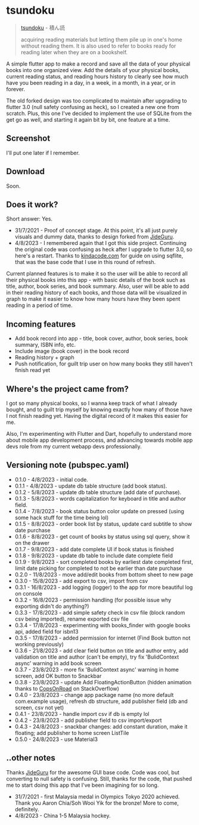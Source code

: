# tsundoku

> [tsundoku](https://en.wikipedia.org/wiki/Tsundoku) - 積ん読
>
> acquiring reading materials but letting them pile up in one's home without reading them. It is also used to refer to books ready for reading later when they are on a bookshelf.

A simple flutter app to make a record and save all the data of your physical books into one organized view. Add the details of your physical books, current reading status, and reading hours history to clearly see how much have you been reading in a day, in a week, in a month, in a year, or in forever.

The old forked design was too complicated to maintain after upgrading to flutter 3.0 (null safety confusing as heck), so I created a new one from scratch. Plus, this one I've decided to implement the use of SQLite from the get go as well, and starting it again bit by bit, one feature at a time.

## Screenshot
I'll put one later if I remember.

## Download
Soon.

## Does it work?
Short answer: Yes.
- 31/7/2021 - Proof of concept stage. At this point, it's all just purely visuals and dummy data, thanks to design forked from [JideGuru](https://github.com/JideGuru).
- 4/8/2023 - I remembered again that I got this side project. Continuing the original code was confusing as heck after I upgrade to flutter 3.0, so here's a restart. Thanks to [kindacode.com](https://www.kindacode.com/article/flutter-sqlite/) for guide on using sqflite, that was the base code that I use in this round of refresh.

Current planned features is to make it so the user will be able to record all their physical books into this app - with basic details of the book such as title, author, book series, and book summary. Also, user will be able to add in their reading history of each books, and those data will be visualized in graph to make it easier to know how many hours have they been spent reading in a period of time.

## Incoming features
- Add book record into app - title, book cover, author, book series, book summary, ISBN info, etc.
- Include image (book cover) in the book record
- Reading history + graph
- Push notification, for guilt trip user on how many books they still haven't finish read yet

## Where's the project came from?
I got so many physical books, so I wanna keep track of what I already bought, and to guilt trip myself by knowing exactly how many of those have I not finish reading yet. Having the digital record of it makes this easier for me. 

Also, I'm experimenting with Flutter and Dart, hopefully to understand more about mobile app development process, and advancing towards mobile app devs role from my current webapp devs professionally. 

## Versioning note (pubspec.yaml)
- 0.1.0 - 4/8/2023 - initial code.
- 0.1.1 - 4/8/2023 - update db table structure (add book status).
- 0.1.2 - 5/8/2023 - update db table structure (add date of purchase).
- 0.1.3 - 5/8/2023 - words capitalization for keyboard in title and author field.
- 0.1.4 - 7/8/2023 - book status button color update on pressed (using some hack stuff for the time being lol)
- 0.1.5 - 8/8/2023 - order book list by status, update card subtitle to show date purchase
- 0.1.6 - 8/8/2023 - get count of books by status using sql query, show it on the drawer
- 0.1.7 - 9/8/2023 - add date complete UI if book status is finished
- 0.1.8 - 9/8/2023 - update db table to include date complete field
- 0.1.9 - 9/8/2023 - sort completed books by earliest date completed first, limit date picking for completed to not be earlier than date purchase
- 0.2.0 - 11/8/2023 - move add/edit books from bottom sheet to new page 
- 0.3.0 - 15/8/2023 - add export to csv, import from csv
- 0.3.1 - 16/8/2023 - add logging (logger) to the app for more beautiful log on console
- 0.3.2 - 16/8/2023 - permission handling (for possible issue why exporting didn't do anything?)
- 0.3.3 - 17/8/2023 - add simple safety check in csv file (block random csv being imported), rename exported csv file
- 0.3.4 - 17/8/2023 - experimenting with books_finder with google books api, added field for isbn13
- 0.3.5 - 17/8/2023 - added permission for internet (Find Book button not working previously)
- 0.3.6 - 21/8/2023 - add clear field button on title and author entry, add validation on title and author (can't be empty), try fix 'BulidContext async' warning in add book screen
- 0.3.7 - 23/8/2023 - more fix 'BulidContext async' warning in home screen, add OK button to Snackbar
- 0.3.8 - 23/8/2023 - update Add FloatingActionButton (hidden animation thanks to [CopsOnRoad](https://stackoverflow.com/a/52731484) on StackOverflow)
- 0.4.0 - 23/8/2023 - change app package name (no more default com.example usage), refresh db structure, add publisher field (db and screen, csv not yet)
- 0.4.1 - 23/8/2023 - handle import csv if db is empty lol
- 0.4.2 - 23/8/2023 - add publisher field to csv import/export
- 0.4.3 - 24/8/2023 - snackbar changes: add constant duration, make it floating; add publisher to home screen ListTile
- 0.5.0 - 24/8/2023 - use Material3

## ..other notes
Thanks [JideGuru](https://github.com/JideGuru) for the awesome GUI base code. Code was cool, but converting to null safety is confusing. Still, thanks for the code, that pushed me to start doing this app that I've been imagining for so long.

- 31/7/2021 - first Malaysia medal in Olympics Tokyo 2020 achieved. Thank you Aaron Chia/Soh Wooi Yik for the bronze! More to come, definitely.
- 4/8/2023 - China 1-5 Malaysia hockey.